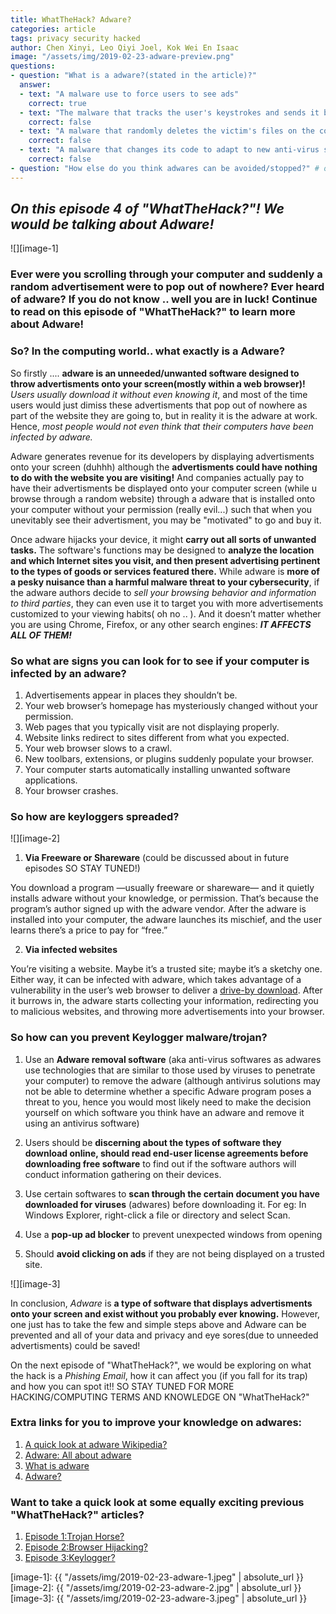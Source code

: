 ```yaml
---
title: WhatTheHack? Adware?
categories: article
tags: privacy security hacked
author: Chen Xinyi, Leo Qiyi Joel, Kok Wei En Isaac
image: "/assets/img/2019-02-23-adware-preview.png"
questions:
- question: "What is a adware?(stated in the article)?"
  answer: 
  - text: "A malware use to force users to see ads"
    correct: true
  - text: "The malware that tracks the user's keystrokes and sends it back to the hacker for malicious intent"
    correct: false
  - text: "A malware that randomly deletes the victim's files on the computer"
    correct: false
  - text: "A malware that changes its code to adapt to new anti-virus softwares"
    correct: false
- question: "How else do you think adwares can be avoided/stopped?" # open-ended, no answers
---
```


## **_On this episode 4 of "WhatTheHack?"! We would be talking about Adware!_** 



![][image-1]


### **Ever were you scrolling through your computer and suddenly a random advertisement were to pop out of nowhere? Ever heard of adware? If you do not know .. well you are in luck! Continue to read on this episode of "WhatTheHack?" to learn more about Adware!**


### **So? In the computing world.. what exactly is a Adware?**

So firstly .... **adware is an unneeded/unwanted software designed to throw advertisments onto your screen(mostly within a web browser)!** _Users usually download it without even knowing it_, and most of the time users would just dimiss these advertisments that pop out of nowhere as part of the website they are going to, but in reality it is the adware at work. Hence, _most people would not even think that their computers have been infected by adware._ 

Adware generates revenue for its developers by displaying advertisments onto your screen (duhhh) although the **advertisments could have nothing to do with the website you are visiting!** And companies actually pay to have their advertisments be displayed onto your computer screen (while u browse through a random website) through a adware that is installed onto your computer without your permission (really evil...) such that when you unevitably see their advertisment, you may be "motivated" to go and buy it.

Once adware hijacks your device, it might **carry out all sorts of unwanted tasks.** The software's functions may be designed to **analyze the location and which Internet sites you visit, and then present advertising pertinent to the types of goods or services featured there.** While adware is **more of a pesky nuisance than a harmful malware threat to your cybersecurity**, if the adware authors decide to _sell your browsing behavior and information to third parties_, they can even use it to target you with more advertisements customized to your viewing habits( oh no .. ). And it doesn’t matter whether you are using Chrome, Firefox, or any other search engines: _**IT AFFECTS ALL OF THEM!**_


### **So what are signs you can look for to see if your computer is infected by an adware?**
1. Advertisements appear in places they shouldn’t be.
2. Your web browser’s homepage has mysteriously changed without your permission.
3. Web pages that you typically visit are not displaying properly.
4. Website links redirect to sites different from what you expected.
5. Your web browser slows to a crawl.
6. New toolbars, extensions, or plugins suddenly populate your browser.
7. Your computer starts automatically installing unwanted software applications.
8. Your browser crashes.


### **So how are keyloggers spreaded?**

![][image-2] 

1. **Via Freeware or Shareware** (could be discussed about in future episodes SO STAY TUNED!) 

You download a program —usually freeware or shareware— and it quietly installs adware without your knowledge, or permission. That’s because the program’s author signed up with the adware vendor. After the adware is installed into your computer, the adware launches its mischief, and the user learns there’s a price to pay for “free.” 

2. **Via infected websites**

You’re visiting a website. Maybe it’s a trusted site; maybe it’s a sketchy one. Either way, it can be infected with adware, which takes advantage of a vulnerability in the user’s web browser to deliver a [drive-by download](https://blog.malwarebytes.com/glossary/drive-by-download/). After it burrows in, the adware starts collecting your information, redirecting you to malicious websites, and throwing more advertisements into your browser.




### **So how can you prevent Keylogger malware/trojan?**
1. Use an **Adware removal software** (aka anti-virus softwares as adwares use technologies that are similar to those used by viruses to penetrate your computer) to remove the adware (although antivirus solutions may not be able to determine whether a specific Adware program poses a threat to you, hence you would most likely need to make the decision yourself on which software you think have an adware and remove it using an antivirus software)

2. Users should be **discerning about the types of software they download online, should read end-user license agreements before downloading free software** to find out if the software authors will conduct information gathering on their devices.

3. Use certain softwares to **scan through the certain document you have downloaded for viruses** (adwares) before downloading it. For eg: In Windows Explorer, right-click a file or directory and select Scan.

4. Use a **pop-up ad blocker** to prevent unexpected windows from opening

5. Should **avoid clicking on ads** if they are not being displayed on a trusted site.

![][image-3]


In conclusion,  _Adware_ is **a type of software that displays advertisments onto your screen and exist without you probably ever knowing.** However, one just has to take the few and simple steps above and Adware can be prevented and all of your data and privacy and eye sores(due to unneeded advertisments) could be saved! 


On the next episode of "WhatTheHack?", we would be exploring on what the hack is a _Phishing Email_, how it can affect you (if you fall for its trap) and how you can spot it!! SO STAY TUNED FOR MORE HACKING/COMPUTING TERMS AND KNOWLEDGE ON "WhatTheHack?"


### Extra links for you to improve your knowledge on adwares:
1. [A quick look at adware Wikipedia?](https://en.wikipedia.org/wiki/Adware)
2. [Adware: All about adware](https://www.malwarebytes.com/adware/)
3. [What is adware](https://www.kaspersky.com/resource-center/threats/adware)
4. [Adware?](https://searchsecurity.techtarget.com/definition/adware)

### Want to take a quick look at some equally exciting previous "WhatTheHack?" articles?
1. [Episode 1:Trojan Horse?](https://dunmanhigh.github.io/smarticc/2018/10/20/trojan-horse)
2. [Episode 2:Browser Hijacking?](https://dunmanhigh.github.io/smarticc/2018/11/15/browser-hijacking)
3. [Episode 3:Keylogger?](https://dunmanhigh.github.io/smarticc/2019/01/17/keylogger)


[image-1]: {{ "/assets/img/2019-02-23-adware-1.jpeg" | absolute_url }}
[image-2]: {{ "/assets/img/2019-02-23-adware-2.jpg" | absolute_url }}
[image-3]: {{ "/assets/img/2019-02-23-adware-3.jpeg" | absolute_url }}